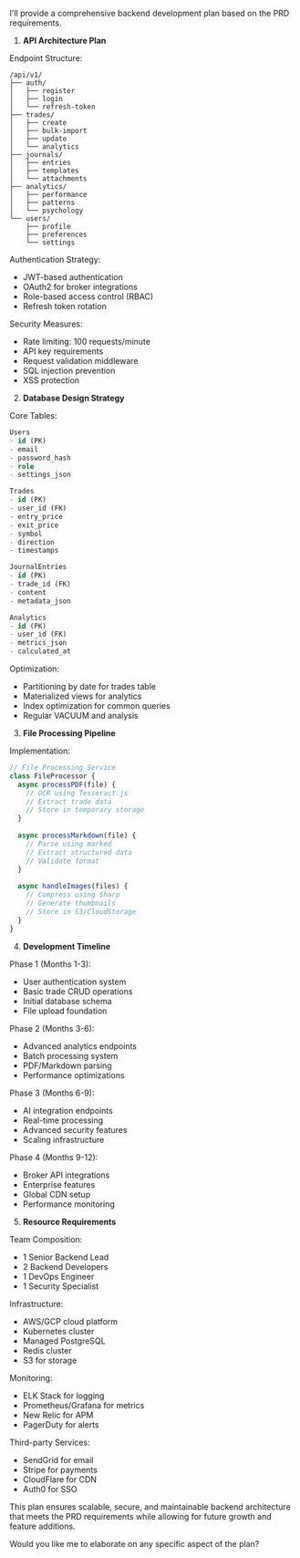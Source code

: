 I'll provide a comprehensive backend development plan based on the PRD requirements.

1. **API Architecture Plan**

Endpoint Structure:
```
/api/v1/
├── auth/
│   ├── register
│   ├── login
│   └── refresh-token
├── trades/
│   ├── create
│   ├── bulk-import
│   ├── update
│   └── analytics
├── journals/
│   ├── entries
│   ├── templates
│   └── attachments
├── analytics/
│   ├── performance
│   ├── patterns
│   └── psychology
└── users/
    ├── profile
    ├── preferences
    └── settings
```

Authentication Strategy:
- JWT-based authentication
- OAuth2 for broker integrations
- Role-based access control (RBAC)
- Refresh token rotation

Security Measures:
- Rate limiting: 100 requests/minute
- API key requirements
- Request validation middleware
- SQL injection prevention
- XSS protection

2. **Database Design Strategy**

Core Tables:
```sql
Users
- id (PK)
- email
- password_hash
- role
- settings_json

Trades
- id (PK)
- user_id (FK)
- entry_price
- exit_price
- symbol
- direction
- timestamps

JournalEntries
- id (PK)
- trade_id (FK)
- content
- metadata_json

Analytics
- id (PK)
- user_id (FK)
- metrics_json
- calculated_at
```

Optimization:
- Partitioning by date for trades table
- Materialized views for analytics
- Index optimization for common queries
- Regular VACUUM and analysis

3. **File Processing Pipeline**

Implementation:
```javascript
// File Processing Service
class FileProcessor {
  async processPDF(file) {
    // OCR using Tesseract.js
    // Extract trade data
    // Store in temporary storage
  }
  
  async processMarkdown(file) {
    // Parse using marked
    // Extract structured data
    // Validate format
  }
  
  async handleImages(files) {
    // Compress using Sharp
    // Generate thumbnails
    // Store in S3/CloudStorage
  }
}
```

4. **Development Timeline**

Phase 1 (Months 1-3):
- User authentication system
- Basic trade CRUD operations
- Initial database schema
- File upload foundation

Phase 2 (Months 3-6):
- Advanced analytics endpoints
- Batch processing system
- PDF/Markdown parsing
- Performance optimizations

Phase 3 (Months 6-9):
- AI integration endpoints
- Real-time processing
- Advanced security features
- Scaling infrastructure

Phase 4 (Months 9-12):
- Broker API integrations
- Enterprise features
- Global CDN setup
- Performance monitoring

5. **Resource Requirements**

Team Composition:
- 1 Senior Backend Lead
- 2 Backend Developers
- 1 DevOps Engineer
- 1 Security Specialist

Infrastructure:
- AWS/GCP cloud platform
- Kubernetes cluster
- Managed PostgreSQL
- Redis cluster
- S3 for storage

Monitoring:
- ELK Stack for logging
- Prometheus/Grafana for metrics
- New Relic for APM
- PagerDuty for alerts

Third-party Services:
- SendGrid for email
- Stripe for payments
- CloudFlare for CDN
- Auth0 for SSO

This plan ensures scalable, secure, and maintainable backend architecture that meets the PRD requirements while allowing for future growth and feature additions.

Would you like me to elaborate on any specific aspect of the plan?